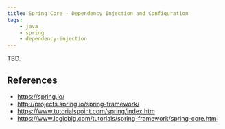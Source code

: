 ```yaml
---
title: Spring Core - Dependency Injection and Configuration
tags:
    - java
    - spring
    - dependency-injection
---
```


TBD.

References
----------
- https://spring.io/
- http://projects.spring.io/spring-framework/
- https://www.tutorialspoint.com/spring/index.htm
- https://www.logicbig.com/tutorials/spring-framework/spring-core.html
